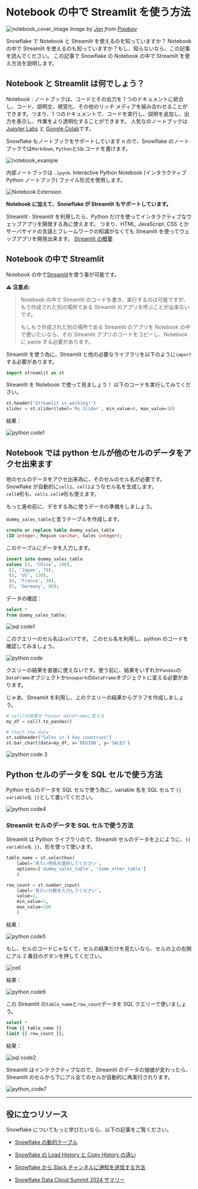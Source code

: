 # Notebook の中で Streamlit を使う方法

![notebook_cover_image](./images/notebook_cover.png)
*Image by [Jan](https://pixabay.com/users/janjf93-3084263/) from [Pixabay](https://pixabay.com//)*

Snowflake で Notebook と Streamlit を使えるのを知っていますか？ Notebook の中で Streamlit を使えるのも知っていますか？もし、知らないなら、この記事を読んでください。
この記事で Snowflake の Notebook の中で Streamlit を使え方法を説明します。

## Notebook と Streamlit は何でしょう？

Notebook
: ノートブックは、コードとその出力を 1 つのドキュメントに統合し、コード、説明文、視覚化、その他のリッチ メディアを組み合わせることができます。つまり、1 つのドキュメントで、コードを実行し、説明を追加し、出力を表示し、作業をより透明化することができます。
人気なのノートブックは[Jupyter Labs](https://jupyter.org/) と [Google Colab](https://colab.research.google.com/)です。

Snowflake もノートブックをサポートしています n ので、Snowflake のノートブックでは`Markdown`, `Python`と`SQL`コードを書けます。

![notebook_example](./images/notebook_example.PNG)

内部ノートブックは `.ipynb`. Interactive Python Notebook (インタラクティブ Python ノートブック) ファイル形式を使用します。

![Notebook Extension](./images/nb_extension.drawio.png)

**Notebook に加えて、Snowflake が Streamlit もサポートしています。**

Streamlit
: Streamlit を利用したら、Python だけを使ってインタラクティブなウェッブアプリを開発する為に使えます。
つまり、HTML, JavaScript, CSS とかサーバサイドの言語とフレームワークの知識がなくても Streamlit を使ってウェッブアプリを開発出来ます。
[Streamlit の概要](https://streamlit.io/)

## Notebook の中で Streamlit

Notebook の中で[Streamlit](https://docs.streamlit.io/)を使う事が可能です。

**:warning: 注意点:**

> Notebook の中で Streamlit のコードを書き、実行するのは可能ですが、もう作成された別の場所である Streamlit のアプリを呼ぶことが出来ないです。
>
> もしもう作成された別の場所である Streamlit のアプリを Notebook の中で使いたいなら、その Streamlit アプリのコードをコピーし、Notebook に paste する必要があります。

Streamlit を使う為に、Streamlit と他の必要なライブラリを以下のように`import`する必要があります。

```python
import streamlit as st
```

Streamlit を Notebook で使って見ましょう！
以下のコードを実行してみてください。

```python
st.header('Streamlit is working!')
slider = st.slider(label='My Slider', min_value=0, max_value=10)
```

結果：

![python code1](./images/python1.PNG)

## Notebook では python セルが他のセルのデータをアクセ出来ます

他のセルのデータをアクセ出来為に、そのセルのセル名が必要です。
Snowflake が自動的に`cell1`、`cell2`ようなセル名を生成します。\
`cell#`形も、`cells.cell#`形も使えます。

もっと進め前に、デモする為に使うデータの準備をしましょう。

`dummy_sales_table`と言うテーブルを作成します。

```SQL
create or replace table dummy_sales_table
(ID integer, Region varchar, Sales integer);
```

このテーブルにデータを入力します。

```sql
insert into dummy_sales_table
values (1, 'China', 100),
 (2, 'Japan', 70),
 (3, 'US', 120),
 (4, 'France', 30),
 (5, 'Germany', 90);
```

データの確認：

```sql
select *
from dummy_sales_table;
```

![sql code1](./images/sql_code1.PNG)

このクエリーのセル名は`cell7`です。
このセル名を利用し、python のコードを確認してみましょう。

![python code](./images/python_code2.PNG)

クエリーの結果を直接に使えないです。使う前に、結果をいずれか`Pandas`の`DataFrame`オブジェクトか`Snowpark`の`DataFrame`オブジェクトに変える必要があります。

じゃあ、Streamlit を利用し、上のクエリーの結果からグラフを作成しましょう。

```python
# cell7の結果を Pandas dataframeに変える
my_df = cell7.to_pandas()

# Chart the data
st.subheader("Sales in 3 key countries")
st.bar_chart(data=my_df, x='REGION', y='SALES')
```

![python code 3](./images/python_code3.PNG)

## Python セルのデータを SQL セルで使う方法

Python セルのデータを SQL セルで使う為に、variable 名を SQL セルで `{{ variable名 }}`として書いてください。

![python code4](./images/python_code4.PNG)

### Streamlit セルのデータを SQL セルで使う方法

Streamlit は Python ライブラリので、Streamlit セルのデータを上にように、`{{ variable名 }}`、形を使って使います。

```python
table_name = st.selectbox(
    label='見たい例名を選択してください',
    options=['dummy_sales_table', 'some_other_table']
    )

row_count = st.number_input(
    label='見たい行数を入力してください',
    value=1,
    min_value=1,
    max_value=100
    )
```

結果：

![python code5](./images/python_code5.PNG)

もし、セルのコードじゃなくて、セルの結果だけを見たいなら、セルの上の右側にアル 2 番目のボタンを押してください。

![cell](./images/cell.drawio.png)

結果：

![python code6](./images/python_code6.PNG)

この Streamlit の`table_name`と`row_count`データを SQL クエリーで使いましょう。

```SQL
select *
from {{ table_name }}
limit {{ row_count }};
```

結果：

![sql code2](./images/sql_code2.PNG)

Streamlit はインテラクティブなので、Streamlit のデータの価値が変わったら、Streamlit のセルから下にアル全てのセルが自動的に再実行されります。

![python_code7](./images/python_code7.PNG)

---

## 役に立つリソース

Snowflake についてもっと学びたいなら、以下の記事をご覧ください。

- [Snowflake の動的テーブル](https://blog.hujaakbar.com/2024/09/snowflake-dynamic-tables-ja.html)

- [Snowflake の Load History と Copy History の違い](https://blog.hujaakbar.com/2024/09/snowflake-load-history-vs-copy-history-ja.html)

- [Snowflake から Slack チャンネルに通知を送信する方法](https://blog.hujaakbar.com/2024/09/how-to-send-a-notification-from-snowflake-to-a-slack-channel-ja.html)

- [Snowflake Data Cloud Summit 2024 サマリー](https://blog.hujaakbar.com/2024/09/snowflake-data-cloud-summit-2024-summary-ja.html)
